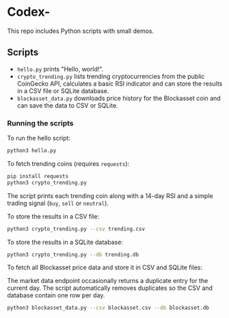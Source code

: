 # Codex-

This repo includes Python scripts with small demos.

## Scripts

- `hello.py` prints "Hello, world!".
- `crypto_trending.py` lists trending cryptocurrencies from the public CoinGecko API, calculates a basic RSI indicator and can store the results in a CSV file or SQLite database.
- `blockasset_data.py` downloads price history for the Blockasset coin and can save the data to CSV or SQLite.

### Running the scripts

To run the hello script:

```bash
python3 hello.py
```

To fetch trending coins (requires `requests`):

```bash
pip install requests
python3 crypto_trending.py
```

The script prints each trending coin along with a 14-day RSI and a simple trading signal (``buy``, ``sell`` or ``neutral``).

To store the results in a CSV file:

```bash
python3 crypto_trending.py --csv trending.csv
```

To store the results in a SQLite database:

```bash
python3 crypto_trending.py --db trending.db
```

To fetch all Blockasset price data and store it in CSV and SQLite files:

The market data endpoint occasionally returns a duplicate entry for the
current day. The script automatically removes duplicates so the CSV and
database contain one row per day.

```bash
python3 blockasset_data.py --csv blockasset.csv --db blockasset.db
```
